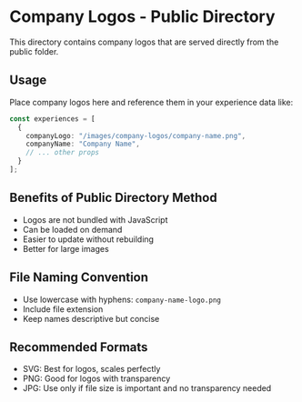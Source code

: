 # Company Logos - Public Directory

This directory contains company logos that are served directly from the public folder.

## Usage
Place company logos here and reference them in your experience data like:

```typescript
const experiences = [
  {
    companyLogo: "/images/company-logos/company-name.png",
    companyName: "Company Name",
    // ... other props
  }
];
```

## Benefits of Public Directory Method
- Logos are not bundled with JavaScript
- Can be loaded on demand
- Easier to update without rebuilding
- Better for large images

## File Naming Convention
- Use lowercase with hyphens: `company-name-logo.png`
- Include file extension
- Keep names descriptive but concise

## Recommended Formats
- SVG: Best for logos, scales perfectly
- PNG: Good for logos with transparency
- JPG: Use only if file size is important and no transparency needed